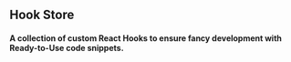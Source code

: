 ## **Hook Store**

#### **A collection of custom React Hooks to ensure fancy development with Ready-to-Use code snippets.**
